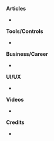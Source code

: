 

**Articles**

* 

**Tools/Controls**

* 

**Business/Career**

*

**UI/UX**

* 

**Videos**

* 

**Credits**

* 
